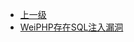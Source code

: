 * [上一级](docs/wy876_poc/)
* [WeiPHP存在SQL注入漏洞](docs/wy876_poc/WeiPHP/WeiPHP%E5%AD%98%E5%9C%A8SQL%E6%B3%A8%E5%85%A5%E6%BC%8F%E6%B4%9E.md)
